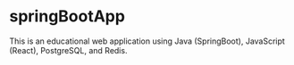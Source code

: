 # springBootApp
This is an educational web application using Java (SpringBoot), JavaScript (React), PostgreSQL, and Redis.
